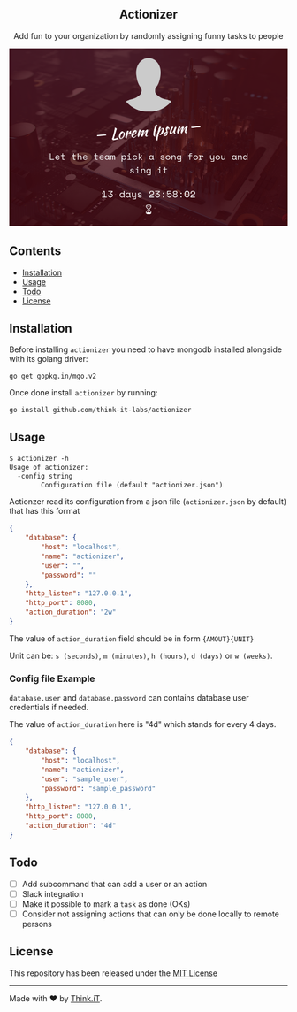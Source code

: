 <div align="center">
    <h2>Actionizer</h2>
    <p align="center">
        <p>Add fun to your organization by randomly assigning funny tasks to people</p>
    </p>
</div>

<p align="center">
    <img src=".github/screenshot.png">
</p>

## Contents

* [Installation](#installation)
* [Usage](#usage)
* [Todo](#todo)
* [License](#license)

## Installation

Before installing `actionizer` you need to have mongodb installed alongside with its golang driver:
```shell
go get gopkg.in/mgo.v2
```

Once done install `actionizer` by running:
```shell
go install github.com/think-it-labs/actionizer
```

## Usage

```
$ actionizer -h
Usage of actionizer:
  -config string
        Configuration file (default "actionizer.json")
```

Actionzer read its configuration from a json file (`actionizer.json` by default) that has this format

```json
{
    "database": {
        "host": "localhost",
        "name": "actionizer",
        "user": "",
        "password": ""
    },
    "http_listen": "127.0.0.1",
    "http_port": 8080,
    "action_duration": "2w"
}
```

The value of `action_duration` field should be in form `{AMOUT}{UNIT}`

Unit can be: `s (seconds)`, `m (minutes)`, `h (hours)`, `d (days)` or `w (weeks)`.

### Config file Example

`database.user` and `database.password` can contains database user credentials if needed.

The value of `action_duration` here is "4d" which stands for every 4 days.

```json
{
    "database": {
        "host": "localhost",
        "name": "actionizer",
        "user": "sample_user",
        "password": "sample_password"
    },
    "http_listen": "127.0.0.1",
    "http_port": 8080,
    "action_duration": "4d"
}
```

## Todo

- [ ] Add subcommand that can add a user or an action 
- [ ] Slack integration
- [ ] Make it possible to mark a `task` as done (OKs)
- [ ] Consider not assigning actions that can only be done locally to remote persons

## License

This repository has been released under the [MIT License](LICENSE)

------------------
Made with ♥ by [Think.iT](http://www.think-it.io/).